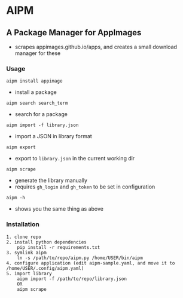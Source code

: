 # AIPM
## A Package Manager for AppImages
-  scrapes appimages.github.io/apps, and creates a small download manager for these


### Usage
`aipm install appimage`
- install a package

`aipm search search_term`
- search for a package

`aipm import -f library.json`
- import a JSON in library format

`aipm export`
- export to `library.json` in the current working dir

`aipm scrape`
- generate the library manually
- requires `gh_login` and `gh_token` to be set in configuration

`aipm -h`
- shows you the same thing as above

### Installation
```
1. clone repo
2. install python dependencies
    pip install -r requirements.txt
3. symlink aipm
    ln -s /path/to/repo/aipm.py /home/USER/bin/aipm
4. configure application (edit aipm-sample.yaml, and move it to /home/USER/.config/aipm.yaml)
5. import library
    aipm import -f /path/to/repo/library.json
    OR
    aipm scrape
```